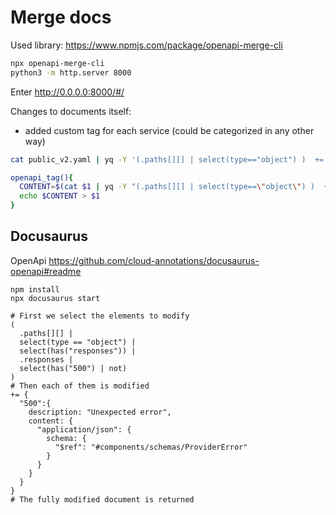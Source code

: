 # Merge docs

Used library: https://www.npmjs.com/package/openapi-merge-cli

```bash 
npx openapi-merge-cli
python3 -m http.server 8000
```

Enter http://0.0.0.0:8000/#/

Changes to documents itself:

- added custom tag for each service (could be categorized in any other way)

```bash
cat public_v2.yaml | yq -Y '(.paths[][] | select(type=="object") )  += {tags: ["Access Control"]}' 

openapi_tag(){
  CONTENT=$(cat $1 | yq -Y "(.paths[][] | select(type==\"object\") )  += {tags: [\"$2\"]}")
  echo $CONTENT > $1
}

```

## Docusaurus

OpenApi
https://github.com/cloud-annotations/docusaurus-openapi#readme

```
npm install
npx docusaurus start
```

```
# First we select the elements to modify
(
  .paths[][] |
  select(type == "object") |
  select(has("responses")) | 
  .responses |
  select(has("500") | not)
)
# Then each of them is modified 
+= {
  "500":{
    description: "Unexpected error",
    content: {
      "application/json": {
        schema: {
          "$ref": "#components/schemas/ProviderError"
        }
      }
    }
  }
}
# The fully modified document is returned
```
